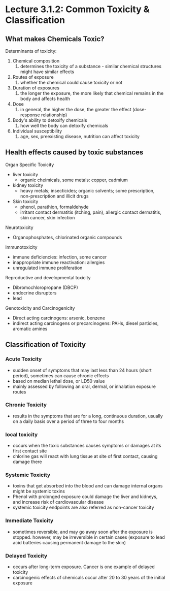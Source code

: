 # Lecture 3.1.2: Common Toxicity & Classification

## What makes Chemicals Toxic?

Determinants of toxicity:

1. Chemical composition
   1. determines the toxicity of a substance - similar chemical structures might have similar effects
2. Routes of exposure
   1. whether the chemical could cause toxicity or not
3. Duration of exposures
   1. the longer the exposure, the more likely that chemical remains in the body and affects health
4. Dose
   1. in general, the higher the dose, the greater the effect (dose-response relationship)
5. Body's ability to detoxify chemicals
   1. how well the body can detoxify chemicals
6. Individual susceptibility
   1. age, sex, preexisting disease, nutrition can affect toxicity

## Health effects caused by toxic substances

Organ Specific Toxicity

- liver toxicity
  - organic cheimicals, some metals: copper, cadmium
- kidney toxicity
  - heavy metals; insecticides; organic solvents; some prescription, non-prescription and illicit drugs
- Skin toxicity
  - phenol, parathion, formaldehyde
  - irritant contact dermatitis (itching, pain), allergic contact dermatitis, skin cancer, skin infection

Neurotoxicity

- Organophosphates, chlorinated organic compounds

Immunotoxicity

- immune deficiencies: infection, some cancer
- inappropriate immune reactivation: allergies
- unregulated immune proliferation

Reproductive and developmental toxicity

- Dibromochloropropane (DBCP)
- endocrine disruptors
- lead

Genotoxicity and Carcinogenicity

- Direct acting carcinogens: arsenic, benzene
- indirect acting carcinogens or precarcinogens: PAHs, diesel particles, aromatic amines

## Classification of Toxicity

### Acute Toxicity

- sudden onset of symptoms that may last less than 24 hours (short period), sometimes can cause chronic effects
- based on median lethal dose, or LD50 value
- mainly assessed by following an oral, dermal, or inhalation exposure routes

### Chronic Toxicity

- results in the symptoms that are for a long, continuous duration, usually on a daily basis over a period of three to four months

### local toxicity

- occurs when the toxic substances causes symptoms or damages at its first contact site
- chlorine gas will react with lung tissue at site of first contact, causing damage there

### Systemic Toxicity

- toxins that get absorbed into the blood and can damage internal organs might be systemic toxins
- Phenol with prolonged exposure could damage the liver and kidneys, and increase risk of cardiovascular disease
- systemic toxicity endpoints are also referred as non-cancer toxicity

### Immediate Toxicity

- sometimes reversible, and may go away soon after the exposure is stopped. however, may be irreversible in certain cases (exposure to lead acid batteries causing permanent damage to the skin)

### Delayed Toxicity

- occurs after long-term exposure. Cancer is one example of delayed toxicity
- carcinogenic effects of chemicals occur after 20 to 30 years of the initial exposure